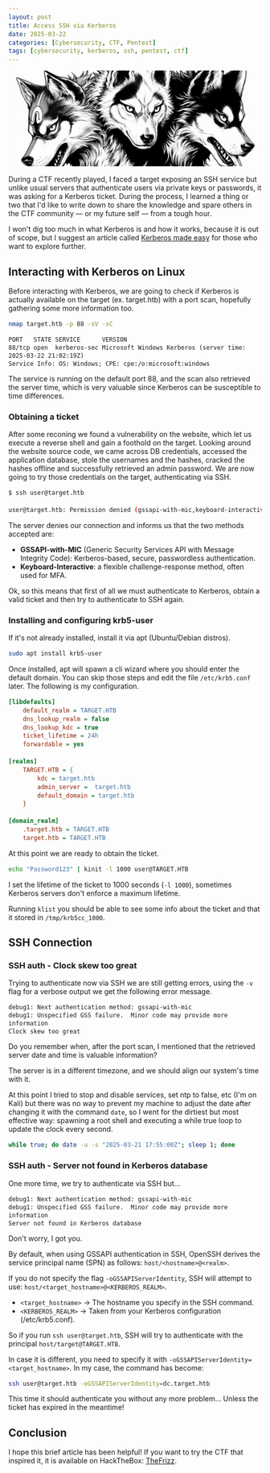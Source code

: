 ```yaml
---
layout: post
title: Access SSH via Kerberos
date: 2025-03-22
categories: [Cybersecurity, CTF, Pentest]
tags: [cybersecurity, kerberos, ssh, pentest, ctf]
---
```


![](assets/images/cerberus.jpeg)

During a CTF recently played, I faced a target exposing an SSH service but unlike usual servers that authenticate users via private keys or passwords, it was asking for a Kerberos ticket. During the process, I learned a thing or two that I'd like to write down to share the knowledge and spare others in the CTF community — or my future self — from a tough hour.

I won't dig too much in what Kerberos is and how it works, because it is out of scope, but I suggest an article called [Kerberos made easy](https://www.vanimpe.eu/2017/05/26/kerberos-made-easy/) for those who want to explore further.

## Interacting with Kerberos on Linux

Before interacting with Kerberos, we are going to check if Kerberos is actually available on the target (ex. target.htb) with a port scan, hopefully gathering some more information too.

```sh
nmap target.htb -p 88 -sV -sC
```

```
PORT   STATE SERVICE      VERSION
88/tcp open  kerberos-sec Microsoft Windows Kerberos (server time: 2025-03-22 21:02:19Z)
Service Info: OS: Windows; CPE: cpe:/o:microsoft:windows
```

The service is running on the default port 88, and the scan also retrieved the server time, which is very valuable since Kerberos can be susceptible to time differences.

### Obtaining a ticket

After some reconing we found a vulnerability on the website, which let us execute a reverse shell and gain a foothold on the target. Looking around the website source code, we came across DB credentials, accessed the application database, stole the usernames and the hashes, cracked the hashes offline and successfully retrieved an admin password. We are now going to try those credentials on the target, authenticating via SSH.

```sh
$ ssh user@target.htb

user@target.htb: Permission denied (gssapi-with-mic,keyboard-interactive).
```

The server denies our connection and informs us that the two methods accepted are:

- **GSSAPI-with-MIC** (Generic Security Services API with Message Integrity Code): Kerberos-based, secure, passwordless authentication.
- **Keyboard-Interactive**: a flexible challenge-response method, often used for MFA.

Ok, so this means that first of all we must authenticate to Kerberos, obtain a valid ticket and then try to authenticate to SSH again.

### Installing and configuring krb5-user

If it's not already installed, install it via apt (Ubuntu/Debian distros).

```sh
sudo apt install krb5-user
```

Once installed, apt will spawn a cli wizard where you should enter the default domain. You can skip those steps and edit the file `/etc/krb5.conf` later. The following is my configuration.

```ini
[libdefaults]
    default_realm = TARGET.HTB
    dns_lookup_realm = false
    dns_lookup_kdc = true
    ticket_lifetime = 24h
    forwardable = yes

[realms]
    TARGET.HTB = {
        kdc = target.htb
        admin_server =  target.htb
        default_domain = target.htb
    }

[domain_realm]
    .target.htb = TARGET.HTB
    target.htb = TARGET.HTB
```

At this point we are ready to obtain the ticket.

```sh
echo "Password123" | kinit -l 1000 user@TARGET.HTB
```

I set the lifetime of the ticket to 1000 seconds (`-l 1000`), sometimes Kerberos servers don't enforce a maximum lifetime.

Running `klist` you should be able to see some info about the ticket and that it stored in `/tmp/krb5cc_1000`.

## SSH Connection

### SSH auth - Clock skew too great

Trying to authenticate now via SSH we are still getting errors, using the `-v` flag for a verbose output we get the following error message.

    debug1: Next authentication method: gssapi-with-mic
    debug1: Unspecified GSS failure.  Minor code may provide more information
    Clock skew too great

Do you remember when, after the port scan, I mentioned that the retrieved server date and time is valuable information?

The server is in a different timezone, and we should align our system's time with it.

At this point I tried to stop and disable services, set ntp to false, etc (I'm on Kali) but there was no way to prevent my machine to adjust the date after changing it with the command `date`, so I went for the dirtiest but most effective way: spawning a root shell and executing a while true loop to update the clock every second.

```sh
while true; do date -u -s "2025-03-21 17:55:00Z"; sleep 1; done
```

### SSH auth - Server not found in Kerberos database

One more time, we try to authenticate via SSH but...

    debug1: Next authentication method: gssapi-with-mic
    debug1: Unspecified GSS failure.  Minor code may provide more information
    Server not found in Kerberos database

Don't worry, I got you. 

By default, when using GSSAPI authentication in SSH, OpenSSH derives the service principal name (SPN) as follows: `host/<hostname>@<realm>`.

If you do not specify the flag `-oGSSAPIServerIdentity`, SSH will attempt to use: `host/<target_hostname>@<KERBEROS_REALM>`.

- `<target_hostname>` → The hostname you specify in the SSH command.
- `<KERBEROS_REALM>` → Taken from your Kerberos configuration (/etc/krb5.conf).

So if you run `ssh user@target.htb`, SSH will try to authenticate with the principal `host/target@TARGET.HTB`.

In case it is different, you need to specify it with `-oGSSAPIServerIdentity=<target_hostname>`. In my case, the command has become:

```sh
ssh user@target.htb -oGSSAPIServerIdentity=dc.target.htb
```

This time it should authenticate you without any more problem... Unless the ticket has expired in the meantime!

## Conclusion

I hope this brief article has been helpful! If you want to try the CTF that inspired it, it is available on HackTheBox: [TheFrizz](https://app.hackthebox.com/machines/652).